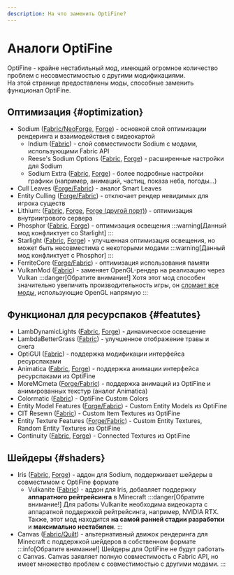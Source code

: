 ```yaml
---
description: На что заменить OptiFine?
---
```

# Аналоги OptiFine
OptiFine - крайне нестабильный мод, имеющий огромное количество проблем с несовместимостью с другими модификациями.  
На этой странице предоставлены моды, способные заменить функционал OptiFine.

## Оптимизация {#optimization}
* Sodium ([Fabric/NeoForge](https://modrinth.com/mod/sodium), [Forge](https://modrinth.com/mod/embeddium)) - основной слой оптимизации рендеринга и взаимодействия с видеокартой
    * Indium ([Fabric](https://modrinth.com/mod/indium)) - слой совместимости Sodium с модами, использующими Fabric API
    * Reese's Sodium Options ([Fabric](https://modrinth.com/mod/reeses-sodium-options), [Forge](https://modrinth.com/mod/textrues-embeddium-options)) - расширенные настройки для Sodium
    * Sodium Extra ([Fabric](https://modrinth.com/mod/sodium-extra), [Forge](https://modrinth.com/mod/rubidium-extra)) - более подробные настройки графики (например, анимаций, частиц, показа неба, погоды...)
* Cull Leaves ([Forge/Fabric](https://modrinth.com/mod/cull-leaves)) - аналог Smart Leaves
* Entity Culling ([Forge/Fabric](https://modrinth.com/mod/entityculling)) - отключает рендер невидимых для игрока существ
* Lithium: ([Fabric](https://modrinth.com/mod/lithium), [Forge](https://modrinth.com/mod/canary), [Forge (другой порт)](https://modrinth.com/mod/radium)) - оптимизация внутриигрового сервера
* Phosphor ([Fabric](https://modrinth.com/mod/phosphor), [Forge](https://modrinth.com/mod/radon)) - оптимизация освещения
    :::warning[Данный мод конфликтует со Starlight]
    :::
* Starlight ([Fabric](https://modrinth.com/mod/starlight), [Forge](https://modrinth.com/mod/starlight-forge)) - улучшенная оптимизация освещения, но может быть несовместима с некоторыми модами
    :::warning[Данный мод конфликтует с Phosphor]
    :::
* FerriteCore ([Forge/Fabric](https://modrinth.com/mod/ferrite-core)) - оптимизация использования памяти
* VulkanMod ([Fabric](https://modrinth.com/mod/vulkanmod)) - заменяет OpenGL-рендер на реализацию через Vulkan
    :::danger[Обратите внимание!]
    Хотя этот мод способен значительно увеличить производительность игры, он [сломает все моды](https://github.com/xCollateral/VulkanMod/discussions/226), использующие OpenGL напрямую
    :::

## Функционал для ресурспаков {#featutes}
* LambDynamicLights ([Fabric](https://modrinth.com/mod/lambdynamiclights), [Forge](https://www.curseforge.com/minecraft/mc-mods/dynamiclights-reforged)) - динамическое освещение
* LambdaBetterGrass ([Fabric](https://modrinth.com/mod/lambdabettergrass)) - улучшенное отображение травы и снега
* OptiGUI ([Fabric](https://modrinth.com/mod/optigui)) - поддержка модификации интерфейса ресурспаками
* Animatica ([Fabric](https://modrinth.com/mod/animatica), [Forge](https://www.curseforge.com/minecraft/mc-mods/animaticareforged)) - поддержка анимации интерфейса ресурспаками из OptiFine
* MoreMCmeta ([Forge/Fabric](https://modrinth.com/mod/moremcmeta)) - поддержка анимаций из OptiFine и анимированных текстур (аналог Animatica)
* Colormatic ([Fabric](https://modrinth.com/mod/colormatic)) - OptiFine Custom Colors
* Entity Model Features ([Forge/Fabric](https://modrinth.com/mod/entity-model-features)) - Custom Entity Models из OptiFine
* CIT Resewn ([Fabric](https://modrinth.com/mod/cit-resewn)) - Custom Item Textures из OptiFine
* Entity Texture Features ([Forge/Fabric](https://modrinth.com/mod/entitytexturefeatures)) - Custom Entity Textures, Random Entity Textures из OptiFine
* Continuity ([Fabric](https://modrinth.com/mod/continuity), [Forge](https://modrinth.com/mod/connectedness)) - Connected Textures из OptiFine



## Шейдеры {#shaders}
* Iris ([Fabric](https://modrinth.com/mod/iris), [Forge](https://modrinth.com/mod/oculus)) - аддон для Sodium, поддерживает шейдеры в совместимом с OptiFine формате
    * Vulkanite ([Fabric](https://modrinth.com/mod/vulkanite-mod)) - аддон для Iris, добавляет поддержку **аппаратного рейтрейсинга** в Minecraft
        :::danger[Обратите внимание!]
        Для работы Vulkanite необходима видеокарта с аппаратной поддержкой рейтрейсинга, например, NVIDIA RTX.  
        Также, этот мод находится **на самой ранней стадии разработки** и **максимально нестабилен**.
        :::
* Canvas ([Fabric/Quilt](https://modrinth.com/mod/canvas)) - альтернативный движок рендеринга для Minecraft с поддержкой шейдеров в собственном формате
    :::info[Обратите внимание!]
    Шейдеры для OptiFine не будут работать с Canvas. Canvas заявляет полную совместимость с Fabric API, но имеет множество проблем с совместимостью с другими модами.
    :::